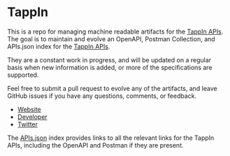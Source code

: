 # TappInThis is a repo for managing machine readable artifacts for the [TappIn APIs](http://www.tappin.com/). The goal is to maintain and evolve an OpenAPI, Postman Collection, and APIs.json index for the [TappIn APIs](http://www.tappin.com/).They are a constant work in progress, and will be updated on a regular basis when new information is added, or more of the specifications are supported.Feel free to submit a pull request to evolve any of the artifacts, and leave GitHub issues if you have any questions, comments, or feedback.- [Website](http://www.tappin.com/)- [Developer](http://www.tappin.com/)- [Twitter](https://twitter.com/Tapp_In)The [APIs.json](https://github.com/api-evangelist/tappin/blob/master/apis.json) index provides links to all the relevant links for the TappIn APIs, including the OpenAPI and Postman if they are present.